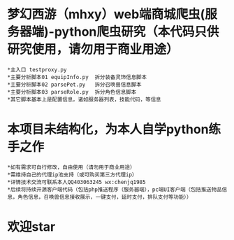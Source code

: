 梦幻西游（mhxy）web端商城爬虫(服务器端)-python爬虫研究（本代码只供研究使用，请勿用于商业用途）
====
    *主入口 testproxy.py
    *主要分析脚本01 equipInfo.py  拆分装备灵饰信息脚本
    *主要分析脚本02 parsePet.py   拆分召唤兽信息脚本
    *主要分析脚本03 parseRole.py  拆分角色信息脚本
    *其它脚本基本上是配置信息，诸如服务器列表，技能代码，等信息
本项目未结构化，为本人自学python练手之作
====
    *如有需求可自行修改，自由使用（请勿用于商业用途）
    *需维持自己的代理ip池支持（或可购买第三方代理ip）
    *详情技术交流可联系本人QQ403063245 wx:chenjq1985
    *后续将持续开源客户端代码（包括php推送程序（服务器端），pc端UI客户端（包括推送物品信息，角色信息，召唤兽信息接收展示，一键支付，延时支付，排队支付等功能））
    
    
    
    
    
    
    
    
    
    
       
 欢迎star
 ====
